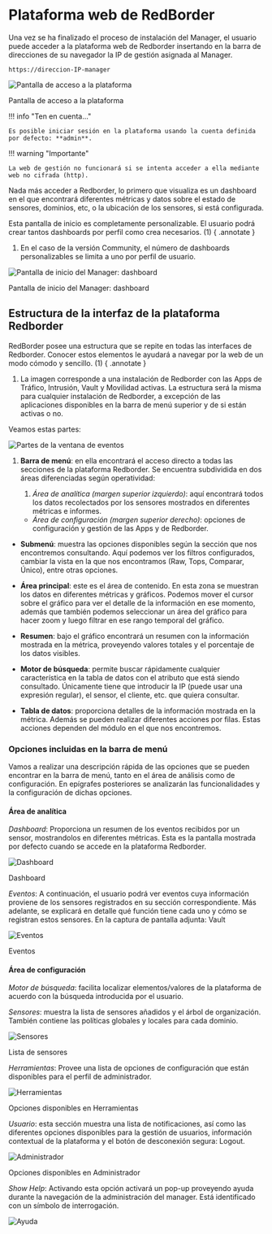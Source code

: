 
# Plataforma web de RedBorder

Una vez se ha finalizado el proceso de instalación del Manager, el usuario puede acceder a la plataforma web de Redborder insertando en la barra de direcciones de su navegador la IP de gestión asignada al Manager.

    https://direccion-IP-manager

![Pantalla de acceso a la plataforma](images/ch03_img001.png)

Pantalla de acceso a la plataforma

!!! info "Ten en cuenta..."

    Es posible iniciar sesión en la plataforma usando la cuenta definida por defecto: **admin**.

!!! warning "Importante"

    La web de gestión no funcionará si se intenta acceder a ella mediante web no cifrada (http).

Nada más acceder a Redborder, lo primero que visualiza es un dashboard en el que encontrará diferentes métricas y datos sobre el estado de sensores, dominios, etc, o la ubicación de los sensores, si está configurada.

Esta pantalla de inicio es completamente personalizable. El usuario podrá crear tantos dashboards por perfil como crea necesarios. (1)
{ .annotate }

1. En el caso de la versión Community, el número de dashboards personalizables se limita a uno por perfil de usuario.

![Pantalla de inicio del Manager: dashboard](images/ch03_img002.png)

Pantalla de inicio del Manager: dashboard

## Estructura de la interfaz de la plataforma Redborder

RedBorder posee una estructura que se repite en todas las interfaces de Redborder. Conocer estos elementos le ayudará a navegar por la web de un modo cómodo y sencillo. (1)
{ .annotate }

1. La imagen corresponde a una instalación de Redborder con las Apps de Tráfico, Intrusión, Vault y Movilidad activas. La estructura será la misma para cualquier instalación de Redborder, a excepción de las aplicaciones disponibles en la barra de menú superior y de si están activas o no.

Veamos estas partes:

![Partes de la ventana de eventos](images/ch03_img003.png)

1. **Barra de menú**: en ella encontrará el acceso directo a todas las secciones de la plataforma Redborder. Se encuentra subdividida en dos áreas diferenciadas según operatividad:
  
    1. *Área de analítica (margen superior izquierdo)*: aquí encontrará todos los datos recolectados por los sensores mostrados en diferentes métricas e informes.
    - *Área de configuración (margen superior derecho)*: opciones de configuración y gestión de las Apps y de Redborder.

- **Submenú**: muestra las opciones disponibles según la sección que nos encontremos consultando. Aquí podemos ver los filtros configurados, cambiar la vista en la que nos encontramos (Raw, Tops, Comparar, Único), entre otras opciones.

- **Área principal**: este es el área de contenido. En esta zona se muestran los datos en diferentes métricas y gráficos. Podemos mover el cursor sobre el gráfico para ver el detalle de la información en ese momento, además que también podemos seleccionar un área del gráfico para hacer zoom y luego filtrar en ese rango temporal del gráfico.

- **Resumen**: bajo el gráfico encontrará un resumen con la información mostrada en la métrica, proveyendo valores totales y el porcentaje de los datos visibles.

- **Motor de búsqueda**: permite buscar rápidamente cualquier característica en la tabla de datos con el atributo que está siendo consultado. Únicamente tiene que introducir la IP (puede usar una expresión regular), el sensor, el cliente, etc. que quiera consultar.

- **Tabla de datos**: proporciona detalles de la información mostrada en la métrica. Además se pueden realizar diferentes acciones por filas. Estas acciones dependen del módulo en el que nos encontremos.

### Opciones incluidas en la barra de menú

Vamos a realizar una descripción rápida de las opciones que se pueden encontrar en la barra de menú, tanto en el área de análisis como de configuración. En epígrafes posteriores se analizarán las funcionalidades y la configuración de dichas opciones.

#### Área de analítica

*Dashboard*: Proporciona un resumen de los eventos recibidos por un sensor, mostrandolos en diferentes métricas. Esta es la pantalla mostrada por defecto cuando se accede en la plataforma Redborder.

![Dashboard](images/ch03_img004.png)

Dashboard

*Eventos*: A continuación, el usuario podrá ver eventos cuya información proviene de los sensores registrados en su sección correspondiente. Más adelante, se explicará en detalle qué función tiene cada uno y cómo se registran estos sensores. En la captura de pantalla adjunta: Vault

![Eventos](images/ch03_img005.png)

Eventos

#### Área de configuración

*Motor de búsqueda*: facilita localizar elementos/valores de la plataforma de acuerdo con la búsqueda introducida por el usuario.

*Sensores*: muestra la lista de sensores añadidos y el árbol de organización. También contiene las políticas globales y locales para cada dominio.

![Sensores](images/ch03_img006.png)

Lista de sensores

*Herramientas*: Provee una lista de opciones de configuración que están disponibles para el perfil de administrador.

![Herramientas](images/ch03_img007.png)

Opciones disponibles en Herramientas

*Usuario*: esta sección muestra una lista de notificaciones, así como las diferentes opciones disponibles para la gestión de usuarios, información contextual de la plataforma y el botón de desconexión segura: Logout.

![Administrador](images/ch03_img008.png)

Opciones disponibles en Administrador

*Show Help*: Activando esta opción activará un pop-up proveyendo ayuda durante la navegación de la administración del manager. Está identificado con un símbolo de interrogación.

![Ayuda](images/ch03_img009.png)
